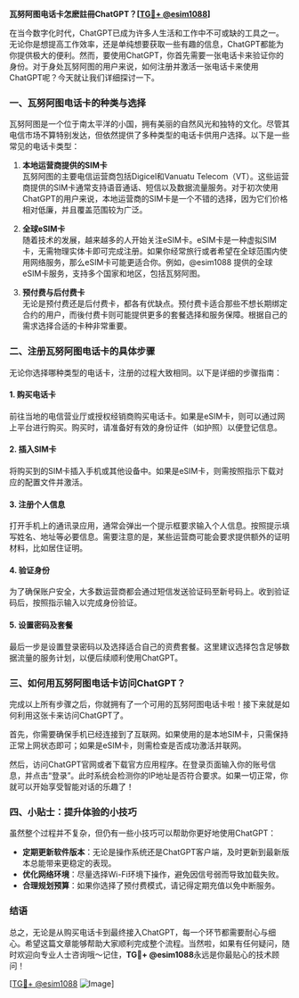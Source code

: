 **瓦努阿图电话卡怎麽註冊ChatGPT？[[TG💪+ @esim1088](https://t.me/s/esim1088)]**

在当今数字化时代，ChatGPT已成为许多人生活和工作中不可或缺的工具之一。无论你是想提高工作效率，还是单纯想要获取一些有趣的信息，ChatGPT都能为你提供极大的便利。然而，要使用ChatGPT，你首先需要一张电话卡来验证你的身份。对于身处瓦努阿图的用户来说，如何注册并激活一张电话卡来使用ChatGPT呢？今天就让我们详细探讨一下。

### 一、瓦努阿图电话卡的种类与选择

瓦努阿图是一个位于南太平洋的小国，拥有美丽的自然风光和独特的文化。尽管其电信市场不算特别发达，但依然提供了多种类型的电话卡供用户选择。以下是一些常见的电话卡类型：

1. **本地运营商提供的SIM卡**  
   瓦努阿图的主要电信运营商包括Digicel和Vanuatu Telecom（VT）。这些运营商提供的SIM卡通常支持语音通话、短信以及数据流量服务。对于初次使用ChatGPT的用户来说，本地运营商的SIM卡是一个不错的选择，因为它们价格相对低廉，并且覆盖范围较为广泛。

2. **全球eSIM卡**  
   随着技术的发展，越来越多的人开始关注eSIM卡。eSIM卡是一种虚拟SIM卡，无需物理实体卡即可完成注册。如果你经常旅行或者希望在全球范围内使用网络服务，那么eSIM卡可能更适合你。例如，@esim1088 提供的全球eSIM卡服务，支持多个国家和地区，包括瓦努阿图。

3. **预付费与后付费卡**  
   无论是预付费还是后付费卡，都各有优缺点。预付费卡适合那些不想长期绑定合约的用户，而後付费卡则可能提供更多的套餐选择和服务保障。根据自己的需求选择合适的卡种非常重要。

### 二、注册瓦努阿图电话卡的具体步骤

无论你选择哪种类型的电话卡，注册的过程大致相同。以下是详细的步骤指南：

#### 1. 购买电话卡
前往当地的电信营业厅或授权经销商购买电话卡。如果是eSIM卡，则可以通过网上平台进行购买。购买时，请准备好有效的身份证件（如护照）以便登记信息。

#### 2. 插入SIM卡
将购买到的SIM卡插入手机或其他设备中。如果是eSIM卡，则需按照指示下载对应的配置文件并激活。

#### 3. 注册个人信息
打开手机上的通讯录应用，通常会弹出一个提示框要求输入个人信息。按照提示填写姓名、地址等必要信息。需要注意的是，某些运营商可能会要求提供额外的证明材料，比如居住证明。

#### 4. 验证身份
为了确保账户安全，大多数运营商都会通过短信发送验证码至新号码上。收到验证码后，按照指示输入以完成身份验证。

#### 5. 设置密码及套餐
最后一步是设置登录密码以及选择适合自己的资费套餐。这里建议选择包含足够数据流量的服务计划，以便后续顺利使用ChatGPT。

### 三、如何用瓦努阿图电话卡访问ChatGPT？

完成以上所有步骤之后，你就拥有了一个可用的瓦努阿图电话卡啦！接下来就是如何利用这张卡来访问ChatGPT了。

首先，你需要确保手机已经连接到了互联网。如果使用的是本地SIM卡，只需保持正常上网状态即可；如果是eSIM卡，则需检查是否成功激活并联网。

然后，访问ChatGPT官网或者下载官方应用程序。在登录页面输入你的账号信息，并点击“登录”。此时系统会检测你的IP地址是否符合要求。如果一切正常，你就可以开始享受智能对话的乐趣了！

### 四、小贴士：提升体验的小技巧

虽然整个过程并不复杂，但仍有一些小技巧可以帮助你更好地使用ChatGPT：

- **定期更新软件版本**：无论是操作系统还是ChatGPT客户端，及时更新到最新版本总能带来更稳定的表现。
- **优化网络环境**：尽量选择Wi-Fi环境下操作，避免因信号弱而导致加载失败。
- **合理规划预算**：如果你选择了预付费模式，请记得定期充值以免中断服务。

### 结语

总之，无论是从购买电话卡到最终接入ChatGPT，每一个环节都需要耐心与细心。希望这篇文章能够帮助大家顺利完成整个流程。当然啦，如果有任何疑问，随时欢迎向专业人士咨询哦～记住，**TG💪+ @esim1088**永远是你最贴心的技术顾问！

[[TG💪+ @esim1088](https://t.me/s/esim1088) ![Image](https://i.postimg.cc/4NQfJmqS/Snipaste-2025-05-13-00-14-12.png)]